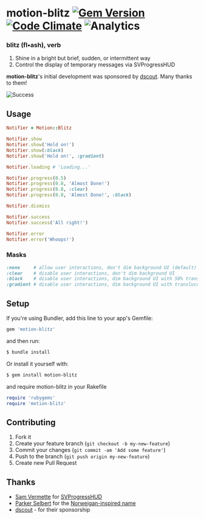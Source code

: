 # motion-blitz [![Gem Version](https://badge.fury.io/rb/motion-blitz.png)](http://badge.fury.io/rb/motion-blitz) [![Code Climate](https://codeclimate.com/github/dblandin/motion-blitz.png)](https://codeclimate.com/github/dblandin/motion-blitz) ![Analytics](https://d2weczhvl823v0.cloudfront.net/dblandin/motion-blitz/trend.png)

### blitz (fl•ash), verb

1. Shine in a bright but brief, sudden, or intermittent way
2. Control the display of temporary messages via SVProgressHUD

__motion-blitz__'s initial development was sponsored by [dscout](https://dscout.com). Many thanks to them!

![Success](https://github.com/dblandin/motion-blitz/blob/master/img/success.png?raw=true)

## Usage

``` ruby
Notifier = Motion::Blitz

Notifier.show
Notifier.show('Hold on!')
Notifier.show(:black)
Notifier.show('Hold on!', :gradient)

Notifier.loading # 'Loading...'

Notifier.progress(0.5)
Notifier.progress(0.8, 'Almost Done!')
Notifier.progress(0.8, :clear)
Notifier.progress(0.8, 'Almost Done!', :black)

Notifier.dismiss

Notifier.success
Notifier.success('All right!')

Notifier.error
Notifier.error('Whoops!')
```

### Masks

``` ruby
:none     # allow user interactions, don't dim background UI (default)
:clear    # disable user interactions, don't dim background UI
:black    # disable user interactions, dim background UI with 50% translucent black
:gradient # disable user interactions, dim background UI with translucent radial gradient (a-la-alertView)
```

## Setup

If you're using Bundler, add this line to your app's Gemfile:

``` ruby
gem 'motion-blitz'
```

and then run:

``` zsh
$ bundle install
```

Or install it yourself with:

``` zsh
$ gem install motion-blitz
```

and require motion-blitz in your Rakefile

``` ruby
require 'rubygems'
require 'motion-blitz'
```

## Contributing

1. Fork it
2. Create your feature branch (`git checkout -b my-new-feature`)
3. Commit your changes (`git commit -am 'Add some feature'`)
4. Push to the branch (`git push origin my-new-feature`)
5. Create new Pull Request

## Thanks

* [Sam Vermette](https://github.com/samvermette) for [SVProgressHUD](https://github.com/samvermette/SVProgressHUD)
* [Parker Selbert](https://github.com/sorentwo) for the [Norweigan-inspired name](https://github.com/dblandin/motion-blitz/blob/master/lib/project/motion-blitz.rb#L2)
* [dscout](https://dscout.com) - for their sponsorship
